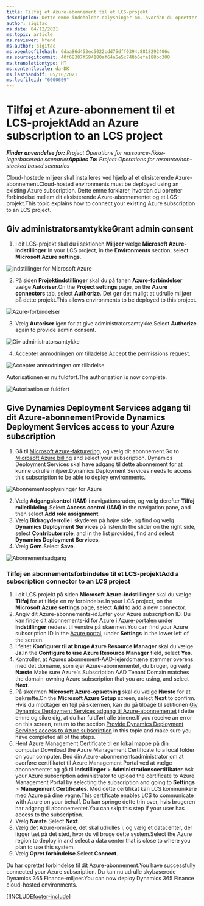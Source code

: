 ```yaml
---
title: Tilføj et Azure-abonnement til et LCS-projekt
description: Dette emne indeholder oplysninger om, hvordan du opretter forbindelse mellem Azure-abonnementet og et LCS-projekt.
author: sigitac
ms.date: 04/12/2021
ms.topic: article
ms.reviewer: kfend
ms.author: sigitac
ms.openlocfilehash: 6daa86d453ec5022cdd75dff0394c8818292406c
ms.sourcegitcommit: 40f68387f594180af64a5e5c748b6efa188bd300
ms.translationtype: HT
ms.contentlocale: da-DK
ms.lasthandoff: 05/10/2021
ms.locfileid: "6000609"
---
```

# <a name="add-an-azure-subscription-to-an-lcs-project"></a><span data-ttu-id="02f71-103">Tilføj et Azure-abonnement til et LCS-projekt</span><span class="sxs-lookup"><span data-stu-id="02f71-103">Add an Azure subscription to an LCS project</span></span>

<span data-ttu-id="02f71-104">_**Finder anvendelse for:** Project Operations for ressource-/ikke-lagerbaserede scenarier_</span><span class="sxs-lookup"><span data-stu-id="02f71-104">_**Applies To:** Project Operations for resource/non-stocked based scenarios_</span></span>

<span data-ttu-id="02f71-105">Cloud-hostede miljøer skal installeres ved hjælp af et eksisterende Azure-abonnement.</span><span class="sxs-lookup"><span data-stu-id="02f71-105">Cloud-hosted environments must be deployed using an existing Azure subscription.</span></span> <span data-ttu-id="02f71-106">Dette emne forklarer, hvordan du opretter forbindelse mellem dit eksisterende Azure-abonnementet og et LCS-projekt.</span><span class="sxs-lookup"><span data-stu-id="02f71-106">This topic explains how to connect your existing Azure subscription to an LCS project.</span></span> 

## <a name="grant-admin-consent"></a><span data-ttu-id="02f71-107">Giv administratorsamtykke</span><span class="sxs-lookup"><span data-stu-id="02f71-107">Grant admin consent</span></span>

1. <span data-ttu-id="02f71-108">I dit LCS-projekt skal du i sektionen **Miljøer** vælge **Microsoft Azure-indstillinger**.</span><span class="sxs-lookup"><span data-stu-id="02f71-108">In your LCS project, in the **Environments** section, select **Microsoft Azure settings**.</span></span>

![Indstillinger for Microsoft Azure](./media/1MicrosoftAzureSettings.png)

2. <span data-ttu-id="02f71-110">På siden **Projektindstillinger** skal du på fanen **Azure-forbindelser** vælge **Autoriser**.</span><span class="sxs-lookup"><span data-stu-id="02f71-110">On the **Project settings** page, on the **Azure connectors** tab, select **Authorize**.</span></span> <span data-ttu-id="02f71-111">Det gør det muligt at udrulle miljøer på dette projekt.</span><span class="sxs-lookup"><span data-stu-id="02f71-111">This allows environments to be deployed to this project.</span></span>

![Azure-forbindelser](./media/2AzureConnectors.png)

3. <span data-ttu-id="02f71-113">Vælg **Autoriser** igen for at give administratorsamtykke.</span><span class="sxs-lookup"><span data-stu-id="02f71-113">Select **Authorize** again to provide admin consent.</span></span>

![Giv administratorsamtykke](./media/3GrantAdminConsent.png)

4. <span data-ttu-id="02f71-115">Accepter anmodningen om tilladelse.</span><span class="sxs-lookup"><span data-stu-id="02f71-115">Accept the permissions request.</span></span>

![Accepter anmodningen om tilladelse](./media/4AcceptPermissionRequest.png)

<span data-ttu-id="02f71-117">Autorisationen er nu fuldført.</span><span class="sxs-lookup"><span data-stu-id="02f71-117">The authorization is now complete.</span></span> 

![Autorisation er fuldført](./media/5AuthorizationComplete.png)

## <a name="provide-dynamics-deployment-services-access-to-your-azure-subscription"></a><a name="provide"></a><span data-ttu-id="02f71-119">Give Dynamics Deployment Services adgang til dit Azure-abonnement</span><span class="sxs-lookup"><span data-stu-id="02f71-119">Provide Dynamics Deployment Services access to your Azure subscription</span></span>

1. <span data-ttu-id="02f71-120">Gå til [Microsoft Azure-fakturering](https://portal.azure.com/#blade/Microsoft\_Azure\_Billing/SubscriptionsBlade), og vælg dit abonnement.</span><span class="sxs-lookup"><span data-stu-id="02f71-120">Go to [Microsoft Azure billing](https://portal.azure.com/#blade/Microsoft\_Azure\_Billing/SubscriptionsBlade) and select your subscription.</span></span> <span data-ttu-id="02f71-121">Dynamics Deployment Services skal have adgang til dette abonnement for at kunne udrulle miljøer.</span><span class="sxs-lookup"><span data-stu-id="02f71-121">Dynamics Deployment Services needs to access this subscription to be able to deploy environments.</span></span>

![Abonnementsoplysninger for Azure](./media/6AzureSubscription.png)

2. <span data-ttu-id="02f71-123">Vælg **Adgangskontrol (IAM)** i navigationsruden, og vælg derefter **Tilføj rolletildeling**.</span><span class="sxs-lookup"><span data-stu-id="02f71-123">Select **Access control (IAM)** in the navigation pane, and then select **Add role assignment**.</span></span>
3. <span data-ttu-id="02f71-124">Vælg **Bidragyderrolle** i skyderen på højre side, og find og vælg **Dynamics Deployment Services** på listen.</span><span class="sxs-lookup"><span data-stu-id="02f71-124">In the slider on the right side, select **Contributor role**, and in the list provided, find and select **Dynamics Deployment Services**.</span></span> 
4. <span data-ttu-id="02f71-125">Vælg **Gem**.</span><span class="sxs-lookup"><span data-stu-id="02f71-125">Select **Save**.</span></span>

![Abonnementsadgang](./media/7SubscriptionAccess.png)

### <a name="add-a-subscription-connector-to-an-lcs-project"></a><span data-ttu-id="02f71-127">Tilføj en abonnementsforbindelse til et LCS-projekt</span><span class="sxs-lookup"><span data-stu-id="02f71-127">Add a subscription connector to an LCS project</span></span>

1. <span data-ttu-id="02f71-128">I dit LCS projekt på siden **Microsoft Azure-indstillinger** skal du vælge **Tilføj** for at tilføje en ny forbindelse.</span><span class="sxs-lookup"><span data-stu-id="02f71-128">In your LCS project, on the **Microsoft Azure settings** page, select **Add** to add a new connector.</span></span>
2. <span data-ttu-id="02f71-129">Angiv dit Azure-abonnements-id.</span><span class="sxs-lookup"><span data-stu-id="02f71-129">Enter your Azure subscription ID.</span></span> <span data-ttu-id="02f71-130">Du kan finde dit abonnements-id for Azure i [Azure-portalen](https://ms.portal.azure.com/) under **Indstillinger** nederst til venstre på skærmen.</span><span class="sxs-lookup"><span data-stu-id="02f71-130">You can find your Azure subscription ID in the [Azure portal](https://ms.portal.azure.com/), under  **Settings**  in the lower left of the screen.</span></span>
3. <span data-ttu-id="02f71-131">I feltet **Konfigurer til at bruge Azure Resource Manager** skal du vælge **Ja**.</span><span class="sxs-lookup"><span data-stu-id="02f71-131">In the **Configure to use Azure Resource Manager** field, select **Yes**.</span></span>
4. <span data-ttu-id="02f71-132">Kontroller, at Azures abonnement-AAD-lejerdomæne stemmer overens med det domæne, som ejer Azure-abonnementet, du bruger, og vælg **Næste**.</span><span class="sxs-lookup"><span data-stu-id="02f71-132">Make sure Azure's Subscription AAD Tenant Domain matches the domain-owning Azure subscription that you are using, and select **Next**.</span></span>
5. <span data-ttu-id="02f71-133">På skærmen **Microsoft Azure-opsætning** skal du vælge **Næste** for at bekræfte.</span><span class="sxs-lookup"><span data-stu-id="02f71-133">On the **Microsoft Azure Setup** screen, select **Next** to confirm.</span></span> <span data-ttu-id="02f71-134">Hvis du modtager en fejl på skærmen, kan du gå tilbage til sektionen [Giv Dynamics Deployment Services adgang til Azure-abonnementet](#provide) i dette emne og sikre dig, at du har fuldført alle trinene.</span><span class="sxs-lookup"><span data-stu-id="02f71-134">If you receive an error on this screen, return to the section [Provide Dynamics Deployment Services access to Azure subscription](#provide) in this topic and make sure you have completed all of the steps.</span></span>
6. <span data-ttu-id="02f71-135">Hent Azure Management Certificate til en lokal mappe på din computer.</span><span class="sxs-lookup"><span data-stu-id="02f71-135">Download the Azure Management Certificate to a local folder on your computer.</span></span> <span data-ttu-id="02f71-136">Bed din Azure-abonnementsadministrator om at overføre certifikatet til Azure Management Portal ved at vælge abonnementet og gå til **Indstillinger** > **Administrationscertifikater**.</span><span class="sxs-lookup"><span data-stu-id="02f71-136">Ask your Azure subscription administrator to upload the certificate to Azure Management Portal by selecting the subscription and going to **Settings** > **Management Certificates**.</span></span> <span data-ttu-id="02f71-137">Med dette certifikat kan LCS kommunikere med Azure på dine vegne.</span><span class="sxs-lookup"><span data-stu-id="02f71-137">This certificate enables LCS to communicate with Azure on your behalf.</span></span> <span data-ttu-id="02f71-138">Du kan springe dette trin over, hvis brugeren har adgang til abonnementet.</span><span class="sxs-lookup"><span data-stu-id="02f71-138">You can skip this step if your user has access to the subscription.</span></span>
7. <span data-ttu-id="02f71-139">Vælg **Næste**.</span><span class="sxs-lookup"><span data-stu-id="02f71-139">Select  **Next**.</span></span>
8. <span data-ttu-id="02f71-140">Vælg det Azure-område, det skal udrulles i, og vælg et datacenter, der ligger tæt på det sted, hvor du vil bruge dette system.</span><span class="sxs-lookup"><span data-stu-id="02f71-140">Select the Azure region to deploy in and select a data center that is close to where you plan to use this system.</span></span>
9.  <span data-ttu-id="02f71-141">Vælg **Opret forbindelse**.</span><span class="sxs-lookup"><span data-stu-id="02f71-141">Select  **Connect**.</span></span>

<span data-ttu-id="02f71-142">Du har oprettet forbindelse til dit Azure-abonnement.</span><span class="sxs-lookup"><span data-stu-id="02f71-142">You have successfully connected your Azure subscription.</span></span> <span data-ttu-id="02f71-143">Du kan nu udrulle skybaserede Dynamics 365 Finance-miljøer.</span><span class="sxs-lookup"><span data-stu-id="02f71-143">You can now deploy Dynamics 365 Finance cloud-hosted environments.</span></span>




[!INCLUDE[footer-include](../includes/footer-banner.md)]
